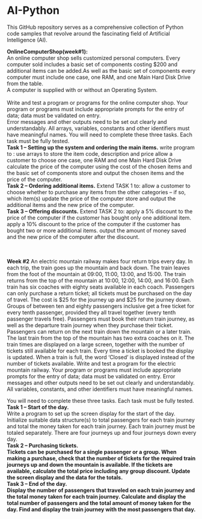 # AI-Python
This GitHub repository serves as a comprehensive collection of Python  code samples that revolve around the fascinating field of Artificial Intelligence (AI).

<b>OnlineComputerShop(week#1):</b>
<br>An online computer shop sells customized personal computers. Every
computer sold includes a basic set of components costing $200 and
additional items can be added.As well as the basic set of components every computer must include one case, one RAM, and one Main Hard Disk Drive from the table.<br>
A computer is supplied with or without an Operating System.<br><br>
Write and test a program or programs for the online computer shop.
Your program or programs must include appropriate prompts for the entry of
data; data must be validated on entry.<br>
Error messages and other outputs need to be set out clearly and understandably.
All arrays, variables, constants and other identifiers must have meaningful names.
You will need to complete these three tasks. Each task must be fully tested.<br>
<b>Task 1 – Setting up the system and ordering the main items.</b>
write program to :
use arrays to store the item code, description and price
allow a customer to choose one case, one RAM and one Main Hard Disk Drive
calculate the price of the computer using the cost of the chosen items and the
basic set of components
store and output the chosen items and the price of the computer.<br>
<b>Task 2 – Ordering additional items.</b>
Extend TASK 1 to:
allow a customer to choose whether to purchase any items from the other
categories – if so, which item(s)
update the price of the computer
store and output the additional items and the new price of the computer.<br>
<b>Task 3 – Offering discounts.</b>
Extend TASK 2 to:
apply a 5% discount to the price of the computer if the customer has bought only
one additional item.
apply a 10% discount to the price of the computer if the customer has bought two
or more additional items.
output the amount of money saved and the new price of the computer after the
discount.

<br><br>
<b> Week #2</b>
An electric mountain railway makes four return trips every day. In each trip, the train
goes up the mountain and back down. The train leaves from the foot of the mountain
at 09:00, 11:00, 13:00, and 15:00. The train returns from the top of the mountain at
10:00, 12:00, 14:00, and 16:00. Each train has six coaches with eighty seats available
in each coach. Passengers can only purchase a return ticket; all tickets must be
purchased on the day of travel. The cost is $25 for the journey up and $25 for the
journey down. Groups of between ten and eighty passengers inclusive get a free ticket
for every tenth passenger, provided they all travel together (every tenth passenger
travels free). Passengers must book their return train journey, as well as the departure
train journey when they purchase their ticket. Passengers can return on the next train
down the mountain or a later train. The last train from the top
of the mountain has two extra coaches on it.
The train times are displayed on a large screen, together with the number of tickets
still available for each train. Every time a ticket is booked the display is updated.
When a train is full, the word ‘Closed’ is displayed instead of the number of tickets
available.
Write and test a program for the electric mountain railway.
Your program or programs must include appropriate prompts for the entry of
data; data must be validated on entry.
Error messages and other outputs need to be set out clearly and understandably.
All variables, constants, and other identifiers must have meaningful names.

You will need to complete these three tasks. Each task must be fully tested.<br>
<b>Task 1 – Start of the day.</b><br>
Write a program to set up the screen display for the start of the day. Initialize suitable
data structure(s) to total passengers for each train journey and total the money taken
for each train journey. Each train journey must be totaled separately. There are four
journeys up and four journeys down every day.<br>
<b>Task 2 – Purchasing tickets.<b><br>
Tickets can be purchased for a single passenger or a group. When making a purchase,
check that the number of tickets for the required train journeys up and down the
mountain is available. If the tickets are available, calculate the total price including
any group discount. Update the screen display and the data for the totals.<br>
<b>Task 3 – End of the day.</b><br>
Display the number of passengers that traveled on each train journey and the total
money taken for each train journey. Calculate and display the total number of
passengers and the total amount of money taken for the day. Find and display the
train journey with the most passengers that day.
